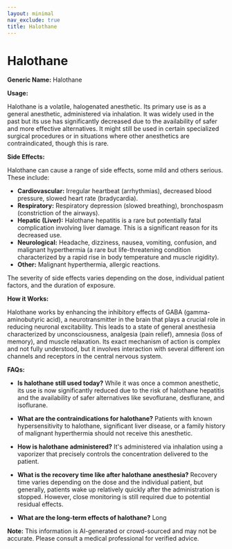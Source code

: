 ```yaml
---
layout: minimal
nav_exclude: true
title: Halothane
---
```


# Halothane

**Generic Name:** Halothane

**Usage:**

Halothane is a volatile, halogenated anesthetic.  Its primary use is as a general anesthetic, administered via inhalation. It was widely used in the past but its use has significantly decreased due to the availability of safer and more effective alternatives.  It might still be used in certain specialized surgical procedures or in situations where other anesthetics are contraindicated, though this is rare.

**Side Effects:**

Halothane can cause a range of side effects, some mild and others serious.  These include:

* **Cardiovascular:** Irregular heartbeat (arrhythmias), decreased blood pressure, slowed heart rate (bradycardia).
* **Respiratory:**  Respiratory depression (slowed breathing), bronchospasm (constriction of the airways).
* **Hepatic (Liver):** Halothane hepatitis is a rare but potentially fatal complication involving liver damage. This is a significant reason for its decreased use.
* **Neurological:**  Headache, dizziness, nausea, vomiting, confusion, and malignant hyperthermia (a rare but life-threatening condition characterized by a rapid rise in body temperature and muscle rigidity).
* **Other:**  Malignant hyperthermia, allergic reactions.

The severity of side effects varies depending on the dose, individual patient factors, and the duration of exposure.


**How it Works:**

Halothane works by enhancing the inhibitory effects of GABA (gamma-aminobutyric acid), a neurotransmitter in the brain that plays a crucial role in reducing neuronal excitability. This leads to a state of general anesthesia characterized by unconsciousness, analgesia (pain relief), amnesia (loss of memory), and muscle relaxation.  Its exact mechanism of action is complex and not fully understood, but it involves interaction with several different ion channels and receptors in the central nervous system.


**FAQs:**

* **Is halothane still used today?**  While it was once a common anesthetic, its use is now significantly reduced due to the risk of halothane hepatitis and the availability of safer alternatives like sevoflurane, desflurane, and isoflurane.

* **What are the contraindications for halothane?**  Patients with known hypersensitivity to halothane, significant liver disease, or a family history of malignant hyperthermia should not receive this anesthetic.

* **How is halothane administered?** It's administered via inhalation using a vaporizer that precisely controls the concentration delivered to the patient.

* **What is the recovery time like after halothane anesthesia?** Recovery time varies depending on the dose and the individual patient, but generally, patients wake up relatively quickly after the administration is stopped. However, close monitoring is still required due to potential residual effects.

* **What are the long-term effects of halothane?**  Long

**Note:** This information is AI-generated or crowd-sourced and may not be accurate. Please consult a medical professional for verified advice.